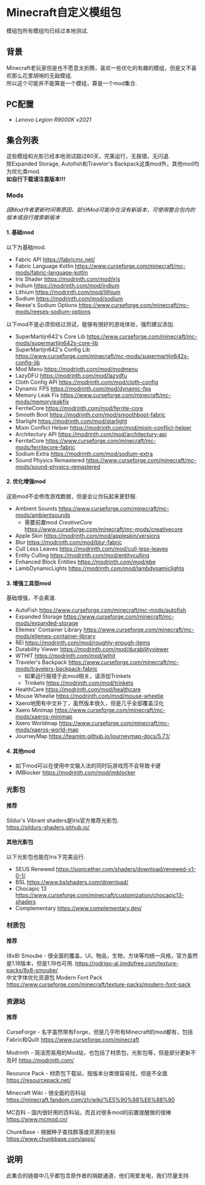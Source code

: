# Minecraft自定义模组包
模组包所有模组均已经过本地测试.

## 背景
  Minecraft老玩家但是也不愿意太折腾，喜欢一些优化的有趣的模组，但是又不喜欢那么花里胡哨的无敌模组.  
  所以这个可能并不能算是一个模组，算是一个mod集合.

## PC配置
  - *Lenovo Legion R9000K v2021*
  
## 集合列表
   这些模组和光影已经本地测试超过60天，完美运行，无报错，无闪退.  
   除Expanded Storage, Autofish和Travelor's Backpack这类mod外，其他mod均为优化类mod.  
   **如自行下载请注意版本!!!**

   
### Mods  
  *因Mod作者更新时间等原因，部分Mod可能存在没有新版本，可使用整合包内的版本或自行搜索新版本*
#### 1. 基础mod
  
  以下为基础mod.  
  - Fabric API  https://fabricmc.net/  
  - Fabric Language Kotlin  https://www.curseforge.com/minecraft/mc-mods/fabric-language-kotlin  
  - Iris Shader https://modrinth.com/mod/iris  
  - Indium  https://modrinth.com/mod/indium  
  - Lithium https://modrinth.com/mod/lithium  
  - Sodium  https://modrinth.com/mod/sodium  
  - Reese's Sodium Options  https://www.curseforge.com/minecraft/mc-mods/reeses-sodium-options  
  
  以下mod不是必须但经过测试，能够有很好的游戏体验，强烈建议添加.  
  - SuperMartijn642's Core Lib  https://www.curseforge.com/minecraft/mc-mods/supermartijn642s-core-lib  
  - SuperMartijn642's Config Lib  https://www.curseforge.com/minecraft/mc-mods/supermartijn642s-config-lib  
  - Mod Menu  https://modrinth.com/mod/modmenu  
  - LazyDFU https://modrinth.com/mod/lazydfu  
  - Cloth Config API  https://modrinth.com/mod/cloth-config  
  - Dynamic FPS https://modrinth.com/mod/dynamic-fps  
  - Memory Leak Fix https://www.curseforge.com/minecraft/mc-mods/memoryleakfix   
  - FerriteCore https://modrinth.com/mod/ferrite-core  
  - Smooth Boot https://modrinth.com/mod/smoothboot-fabric  
  - Starlight https://modrinth.com/mod/starlight  
  - Mixin Conflict Helper https://modrinth.com/mod/mixin-conflict-helper  
  - Architectury API  https://modrinth.com/mod/architectury-api  
  - FerriteCore  https://www.curseforge.com/minecraft/mc-mods/ferritecore-fabric  
  - Sodium Extra  https://modrinth.com/mod/sodium-extra  
  - Sound Physics Remastered  https://www.curseforge.com/minecraft/mc-mods/sound-physics-remastered  
  
#### 2. 优化增强mod  
  这些mod不会修改游戏数据，但是会让你玩起来更舒服.  
  - Ambient Sounds  https://www.curseforge.com/minecraft/mc-mods/ambientsounds
    - 需要前置mod *CreativeCore*  https://www.curseforge.com/minecraft/mc-mods/creativecore
  - Apple Skin  https://modrinth.com/mod/appleskin/versions
  - Blur  https://modrinth.com/mod/blur-fabric  
  - Cull Less Leaves  https://modrinth.com/mod/cull-less-leaves  
  - Entity Culling  https://modrinth.com/mod/entityculling  
  - Enhanced Block Entities https://modrinth.com/mod/ebe  
  - LambDynamicLights https://modrinth.com/mod/lambdynamiclights  
  
#### 3. 增强工具型mod  
  基础增强，不会离谱.  
  - AutoFish  https://www.curseforge.com/minecraft/mc-mods/autofish  
  - Expanded Storage  https://www.curseforge.com/minecraft/mc-mods/expanded-storage   
  - Ellemes' Container Library  https://www.curseforge.com/minecraft/mc-mods/ellemes-container-library  
  - REI https://modrinth.com/mod/roughly-enough-items  
  - Durability Viewer https://modrinth.com/mod/durabilityviewer  
  - WTHIT https://modrinth.com/mod/wthit  
  - Traveler's Backpack https://www.curseforge.com/minecraft/mc-mods/travelers-backpack-fabric  
    - 如果运行报错于此mod相关，请添加Trinkets  
    - Trinkets  https://modrinth.com/mod/trinkets  
  - HealthCare  https://modrinth.com/mod/healthcare  
  - Mouse Wheelie https://modrinth.com/mod/mouse-wheelie  
  - Xaero地图有中文补丁，虽然版本很久，但是几乎全部覆盖汉化
  - Xaero Minimap https://www.curseforge.com/minecraft/mc-mods/xaeros-minimap  
  - Xaero Worldmap  https://www.curseforge.com/minecraft/mc-mods/xaeros-world-map  
  - JourneyMap  https://teamjm.github.io/journeymap-docs/5.7.1/  
  
#### 4. 其他mod  
  - 如下mod可以在使用中文输入法的同时玩游戏而不会导致卡键
  - IMBlocker https://modrinth.com/mod/imblocker   

### 光影包  

#### 推荐  
  Sildur's Vibrant shaders是Iris官方推荐光影包.  
  https://sildurs-shaders.github.io/  

#### 其他光影包
  以下光影包也能在Iris下完美运行.  
  - SEUS Renewed https://sonicether.com/shaders/download/renewed-v1-0-1/  
  - BSL https://www.bslshaders.com/download/  
  - Chocapic 13 https://www.curseforge.com/minecraft/customization/chocapic13-shaders  
  - Complementary https://www.complementary.dev/ 

### 材质包 

#### 推荐  
  (8x8) Smoube - 很全面的覆盖，UI，物品，生物，方块等均统一风格，官方虽然是1.18版本，但是1.19也可用.
  https://rodrigo-al.jimdofree.com/texture-packs/8x8-smoube/  
  中文字体优化资源包
  Modern Font Pack https://www.curseforge.com/minecraft/texture-packs/modern-font-pack  


### 资源站 

#### 推荐
  CurseForge - 名字虽然带有Forge，但是几乎所有Minecraft的mod都有，包括Fabric和Quilt
  https://www.curseforge.com/minecraft  

  Modrinth - 简洁而易用的Mod站，也包括了材质包，光影包等，但是部分更新不及时
  https://modrinth.com/  

  Resource Pack - 材质包下载站，按版本分类很容易找，但是不全面
  https://resourcepack.net/  

  Minecraft Wiki - 很全面的百科站
  https://minecraft.fandom.com/zh/wiki/%E5%90%88%E6%88%90  

  MC百科 - 国内很好用的百科站，而且对很多mod的前置提醒做的很棒
  https://www.mcmod.cn/  

  ChunkBase - 根据种子查找群落或资源的坐标
  https://www.chunkbase.com/apps/  

## 说明
  此集合的链接中几乎都包含原作者的捐献通道，他们用爱发电，我们尽量支持.
